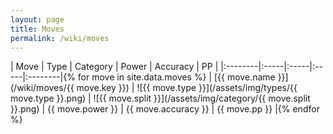 ```yaml
---
layout: page
title: Moves
permalink: /wiki/moves
---
```




| Move | Type | Category | Power | Accuracy | PP |
|:--------|:-----|:-----|:-----|:--------|{% for move in site.data.moves %}
| [{{ move.name }}](/wiki/moves/{{ move.key }}) | ![{{ move.type }}](/assets/img/types/{{ move.type }}.png) | ![{{ move.split }}](/assets/img/category/{{ move.split }}.png) | {{ move.power }} | {{ move.accuracy }} | {{ move.pp }} |{% endfor %}